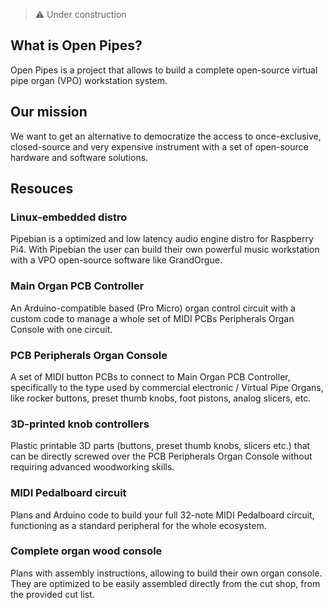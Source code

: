 > :warning: Under construction

## What is Open Pipes?

Open Pipes is a project that allows to build a complete open-source virtual pipe organ (VPO) workstation system.

## Our mission

We want to get an alternative to democratize the access to once-exclusive, closed-source and very expensive instrument with a set of open-source hardware and software solutions.

## Resouces

### Linux-embedded distro

Pipebian is a optimized and low latency audio engine distro for Raspberry Pi4. With Pipebian the user can build their own powerful music workstation with a VPO open-source software like GrandOrgue.

### Main Organ PCB Controller

An Arduino-compatible based (Pro Micro) organ control circuit with a custom code to manage a whole set of MIDI PCBs Peripherals Organ Console with one circuit.

### PCB Peripherals Organ Console

A set of MIDI button PCBs to connect to Main Organ PCB Controller, specifically to the type used by commercial electronic / Virtual Pipe Organs, like rocker buttons, preset thumb knobs, foot pistons, analog slicers, etc. 

### 3D-printed knob controllers

Plastic printable 3D parts (buttons, preset thumb knobs, slicers etc.) that can be directly screwed over the PCB Peripherals Organ Console without requiring advanced woodworking skills.

### MIDI Pedalboard circuit

Plans and Arduino code to build your full 32-note MIDI Pedalboard circuit, functioning as a standard peripheral for the whole ecosystem.

### Complete organ wood console

Plans with assembly instructions, allowing to build their own organ console. They are optimized to be easily assembled directly from the cut shop, from the provided cut list.
